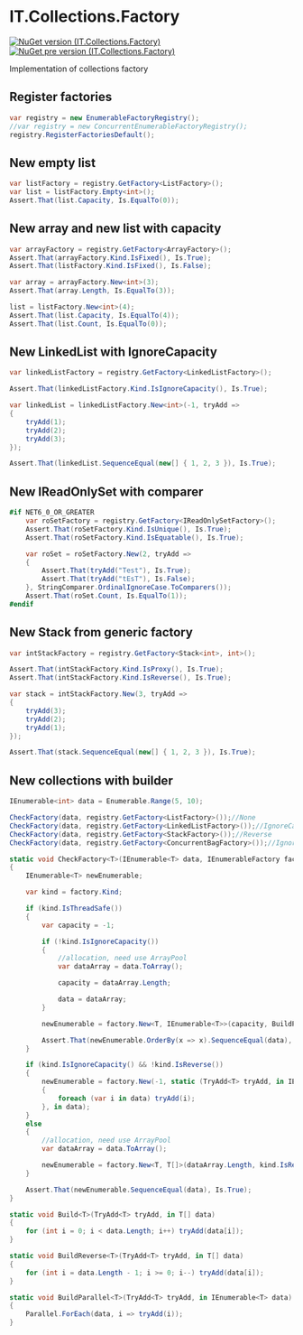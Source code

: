 # IT.Collections.Factory
[![NuGet version (IT.Collections.Factory)](https://img.shields.io/nuget/v/IT.Collections.Factory.svg)](https://www.nuget.org/packages/IT.Collections.Factory)
[![NuGet pre version (IT.Collections.Factory)](https://img.shields.io/nuget/vpre/IT.Collections.Factory.svg)](https://www.nuget.org/packages/IT.Collections.Factory)

Implementation of collections factory

## Register factories

```csharp
var registry = new EnumerableFactoryRegistry();
//var registry = new ConcurrentEnumerableFactoryRegistry();
registry.RegisterFactoriesDefault();
```

## New empty list

```csharp
var listFactory = registry.GetFactory<ListFactory>();
var list = listFactory.Empty<int>();
Assert.That(list.Capacity, Is.EqualTo(0));
```

## New array and new list with capacity

```csharp
var arrayFactory = registry.GetFactory<ArrayFactory>();
Assert.That(arrayFactory.Kind.IsFixed(), Is.True);
Assert.That(listFactory.Kind.IsFixed(), Is.False);

var array = arrayFactory.New<int>(3);
Assert.That(array.Length, Is.EqualTo(3));

list = listFactory.New<int>(4);
Assert.That(list.Capacity, Is.EqualTo(4));
Assert.That(list.Count, Is.EqualTo(0));
```

## New LinkedList with IgnoreCapacity

```csharp
var linkedListFactory = registry.GetFactory<LinkedListFactory>();

Assert.That(linkedListFactory.Kind.IsIgnoreCapacity(), Is.True);

var linkedList = linkedListFactory.New<int>(-1, tryAdd =>
{
    tryAdd(1);
    tryAdd(2);
    tryAdd(3);
});

Assert.That(linkedList.SequenceEqual(new[] { 1, 2, 3 }), Is.True);
```

## New IReadOnlySet with comparer

```csharp
#if NET6_0_OR_GREATER
    var roSetFactory = registry.GetFactory<IReadOnlySetFactory>();
    Assert.That(roSetFactory.Kind.IsUnique(), Is.True);
    Assert.That(roSetFactory.Kind.IsEquatable(), Is.True);

    var roSet = roSetFactory.New(2, tryAdd =>
    {
        Assert.That(tryAdd("Test"), Is.True);
        Assert.That(tryAdd("tEsT"), Is.False);
    }, StringComparer.OrdinalIgnoreCase.ToComparers());
    Assert.That(roSet.Count, Is.EqualTo(1));
#endif
```

## New Stack from generic factory 

```csharp
var intStackFactory = registry.GetFactory<Stack<int>, int>();

Assert.That(intStackFactory.Kind.IsProxy(), Is.True);
Assert.That(intStackFactory.Kind.IsReverse(), Is.True);

var stack = intStackFactory.New(3, tryAdd =>
{
    tryAdd(3);
    tryAdd(2);
    tryAdd(1);
});

Assert.That(stack.SequenceEqual(new[] { 1, 2, 3 }), Is.True);
```

## New collections with builder

```csharp
IEnumerable<int> data = Enumerable.Range(5, 10);

CheckFactory(data, registry.GetFactory<ListFactory>());//None
CheckFactory(data, registry.GetFactory<LinkedListFactory>());//IgnoreCapacity
CheckFactory(data, registry.GetFactory<StackFactory>());//Reverse
CheckFactory(data, registry.GetFactory<ConcurrentBagFactory>());//IgnoreCapacity, Reverse, ThreadSafe

static void CheckFactory<T>(IEnumerable<T> data, IEnumerableFactory factory)
{
    IEnumerable<T> newEnumerable;

    var kind = factory.Kind;

    if (kind.IsThreadSafe())
    {
        var capacity = -1;

        if (!kind.IsIgnoreCapacity())
        {
            //allocation, need use ArrayPool
            var dataArray = data.ToArray();

            capacity = dataArray.Length;

            data = dataArray;
        }

        newEnumerable = factory.New<T, IEnumerable<T>>(capacity, BuildParallel, in data);

        Assert.That(newEnumerable.OrderBy(x => x).SequenceEqual(data), Is.True);
    }

    if (kind.IsIgnoreCapacity() && !kind.IsReverse())
    {
        newEnumerable = factory.New(-1, static (TryAdd<T> tryAdd, in IEnumerable<T> data) =>
        {
            foreach (var i in data) tryAdd(i);
        }, in data);
    }
    else
    {
        //allocation, need use ArrayPool
        var dataArray = data.ToArray();

        newEnumerable = factory.New<T, T[]>(dataArray.Length, kind.IsReverse() ? BuildReverse : Build, in dataArray);
    }

    Assert.That(newEnumerable.SequenceEqual(data), Is.True);
}

static void Build<T>(TryAdd<T> tryAdd, in T[] data)
{
    for (int i = 0; i < data.Length; i++) tryAdd(data[i]);
}

static void BuildReverse<T>(TryAdd<T> tryAdd, in T[] data)
{
    for (int i = data.Length - 1; i >= 0; i--) tryAdd(data[i]);
}

static void BuildParallel<T>(TryAdd<T> tryAdd, in IEnumerable<T> data)
{
    Parallel.ForEach(data, i => tryAdd(i));
}
```